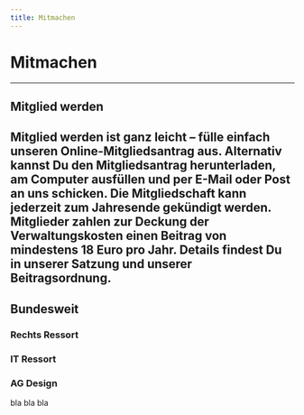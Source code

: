 ```yaml
---
title: Mitmachen
---
```


# Mitmachen

<sog-map map-type="germany" places-config="get_involved/mapDE"></sog-map>


---


## Mitglied werden

Mitglied werden ist ganz leicht – fülle einfach unseren Online-Mitgliedsantrag aus. Alternativ kannst Du den Mitgliedsantrag herunterladen, am Computer ausfüllen und per E-Mail oder Post an uns schicken.
Die Mitgliedschaft kann jederzeit zum Jahresende gekündigt werden. Mitglieder zahlen zur Deckung der Verwaltungskosten einen Beitrag von mindestens 18 Euro pro Jahr. Details findest Du in unserer Satzung und unserer Beitragsordnung.
---
## Bundesweit

### Rechts Ressort

### IT Ressort 

### AG Design
bla bla bla
